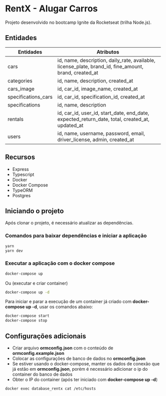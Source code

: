 # RentX - Alugar Carros

Projeto desenvolvido no bootcamp Ignite da Rocketseat (trilha Node.js).

## Entidades

| Entidades | Atributos |
| - | - |
| cars | id, name, description, daily_rate, available, license_plate, brand_id, fine_amount, brand, created_at |
| categories | id, name, description, created_at |
| cars_image | id, car_id, image_name, created_at |
| specifications_cars | id, car_id, specification_id, created_at |
| specifications | id, name, description |
| rentals | id, car_id, user_id, start_date, end_date, expected_return_date, total, created_at, updated_at |
| users | id, name, username, password, email, driver_license, admin, created_at |

## Recursos

- Express
- Typescript
- Docker
- Docker Compose
- TypeORM
- Postgres

## Iniciando o projeto

Após clonar o projeto, é necessário atualizar as dependências.

### Comandos para baixar dependências e iniciar a aplicação

```bash
yarn
yarn dev
```
### Executar a aplicação com o docker compose

```bash
docker-compose up
```
Ou (executar e criar container)

```bash
docker-compose up -d
```
Para iniciar e parar a execução de um container já criado com **docker-compose up -d**, usar os comandos abaixo:

```bash
docker-compose start
docker-compose stop
```
## Configurações adicionais

- Criar arquivo **ormconfig.json** com o conteúdo de **ormconfig.example.json**
- Colocar as configurações de banco de dados no **ormconfig.json**
- Se estiver usando o docker-compose, manter os dados de conexão que já estão em **ormconfig.json**, porém é necessário adicionar o ip do container do banco de dados
- Obter o IP do container (após ter iniciado com **docker-compose up -d**)
```bash
docker exec database_rentx cat /etc/hosts 
```
